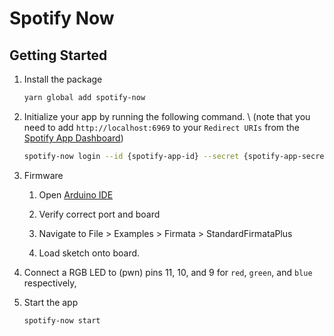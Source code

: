# Spotify Now

## Getting Started

1. Install the package

   ```bash
   yarn global add spotify-now
   ```

2. Initialize your app by running the following command. \\
   (note that you need to add `http://localhost:6969` to your `Redirect URIs` from the [Spotify App Dashboard](https://developer.spotify.com/dashboard/applications))

   ```bash
   spotify-now login --id {spotify-app-id} --secret {spotify-app-secret}
   ```

3. Firmware

   1. Open [Arduino IDE](https://www.arduino.cc/en/software)

   1. Verify correct port and board

   1. Navigate to File > Examples > Firmata > StandardFirmataPlus

   1. Load sketch onto board.

4. Connect a RGB LED to (pwn) pins 11, 10, and 9 for `red`, `green`, and `blue` respectively,

5. Start the app

   ```bash
   spotify-now start
   ```
